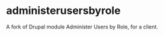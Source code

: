 administerusersbyrole
=====================

A fork of Drupal module Administer Users by Role, for a client.
